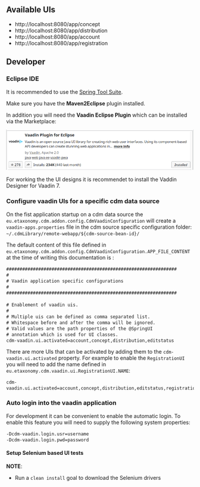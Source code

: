 ## Available UIs

* http://localhost:8080/app/concept
* http://localhost:8080/app/distribution
* http://localhost:8080/app/account
* http://localhost:8080/app/registration

## Developer

### Eclipse IDE

It is recommended to use the [Spring Tool Suite](https://spring.io/tools).

Make sure you have the **Maven2Eclipse** plugin installed.

In addition you will need the **Vaadin Eclipse Plugin** which can be installed via the Marketplace:

![](images/Vaadin-Plugin-for-Eclipse.png)

For working the the UI designs it is recommendet to install the Vaddin Designer for Vaadin 7.


### Configure vaadin UIs for a specific cdm data source

On the fist application startup on a cdm data source the `eu.etaxonomy.cdm.addon.config.CdmVaadinConfiguration` will create a `vaadin-apps.properties` file in the cdm source specific configuration folder: `~/.cdmLibrary/remote-webapp/${cdm-source-bean-id}/`

The default content of this file defined in `eu.etaxonomy.cdm.addon.config.CdmVaadinConfiguration.APP_FILE_CONTENT` at the time of writing this documentation is :

~~~
################################################################
#                                                               
# Vaadin application specific configurations                    
#                                                               
################################################################
                                                                
# Enablement of vaadin uis.                                     
#                                                               
# Multiple uis can be defined as comma separated list.          
# Whitespace before and after the comma will be ignored.        
# Valid values are the path properties of the @SpringUI         
# annotation which is used for UI classes.                      
cdm-vaadin.ui.activated=account,concept,distribution,editstatus 
~~~

There are more UIs that can be activated by adding them to the `cdm-vaadin.ui.activated` property. 
For example to enable the `RegistrationUI` you will need to add the name defined in `eu.etaxonomy.cdm.vaadin.ui.RegistrationUI.NAME`:

~~~
cdm-vaadin.ui.activated=account,concept,distribution,editstatus,registration 
~~~

### Auto login into the vaadin application

For development it can be convenient to enable the automatic login. 
To enable this feature you will need to supply the following system properties:

~~~
-Dcdm-vaadin.login.usr=username      
-Dcdm-vaadin.login.pwd=password
~~~

#### Setup Selenium based UI tests 

**NOTE**: 

* Run a `clean install` goal to download the Selenium drivers